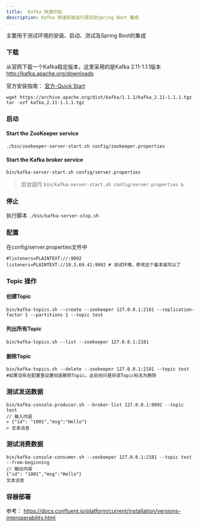 ```yaml
---
title:  Kafka 快速开始
description: Kafka 快速安装运行调试及Spring Boot 集成
...
```


主要用于测试环境的安装、启动、测试及Spring Boot的集成

### 下载
从官网下载一个Kafka稳定版本，这里采用的是Kafka 2.11-1.1.1版本 http://kafka.apache.org/downloads

官方安装指南： [官方-Quick Start](https://kafka.apache.org/documentation/#quickstart)

```
wget https://archive.apache.org/dist/kafka/1.1.1/kafka_2.11-1.1.1.tgz
tar -xzf kafka_2.11-1.1.1.tgz
```

### 启动
#### Start the ZooKeeper service
```
./bin/zookeeper-server-start.sh config/zookeeper.properties
```
####  Start the Kafka broker service
```
bin/kafka-server-start.sh config/server.properties
```
> 后台运行 `bin/kafka-server-start.sh config/server.properties &`


### 停止
执行脚本 `./bin/kafka-server-stop.sh`

### 配置

在config/server.properties文件中
```
#listeners=PLAINTEXT://:9092 
listeners=PLAINTEXT://10.3.69.41:9092 # 测试环境，修改这个基本就可以了
```


### Topic 操作
#### 创建Topic
```
bin/kafka-topics.sh --create --zookeeper 127.0.0.1:2181 --replication-factor 1 --partitions 1 --topic test
```
#### 列出所有Topic
```
bin/kafka-topics.sh --list --zookeeper 127.0.0.1:2181
```
#### 删除Topic
```
bin/kafka-topics.sh --delete --zookeeper 127.0.0.1:2181 --topic test
#如果没有在配置里设置彻底删除Topic，此处则只是将该Topic标志为删除
```

### 测试发送数据

```
bin/kafka-console-producer.sh --broker-list 127.0.0.1:9092 --topic test
// 输入内容
> {"id": "1001","msg":"Hello"}
> 文本消息
```
 

### 测试消费数据
```
bin/kafka-console-consumer.sh --zookeeper 127.0.0.1:2181 --topic test --from-beginning
// 输出内容
{"id": "1001","msg":"Hello"}
文本消息
```


### 容器部署
参考： https://docs.confluent.io/platform/current/installation/versions-interoperability.html
